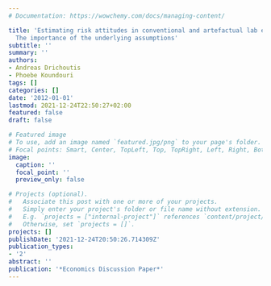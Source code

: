 ```yaml
---
# Documentation: https://wowchemy.com/docs/managing-content/

title: 'Estimating risk attitudes in conventional and artefactual lab experiments:
  The importance of the underlying assumptions'
subtitle: ''
summary: ''
authors:
- Andreas Drichoutis
- Phoebe Koundouri
tags: []
categories: []
date: '2012-01-01'
lastmod: 2021-12-24T22:50:27+02:00
featured: false
draft: false

# Featured image
# To use, add an image named `featured.jpg/png` to your page's folder.
# Focal points: Smart, Center, TopLeft, Top, TopRight, Left, Right, BottomLeft, Bottom, BottomRight.
image:
  caption: ''
  focal_point: ''
  preview_only: false

# Projects (optional).
#   Associate this post with one or more of your projects.
#   Simply enter your project's folder or file name without extension.
#   E.g. `projects = ["internal-project"]` references `content/project/deep-learning/index.md`.
#   Otherwise, set `projects = []`.
projects: []
publishDate: '2021-12-24T20:50:26.714309Z'
publication_types:
- '2'
abstract: ''
publication: '*Economics Discussion Paper*'
---
```

